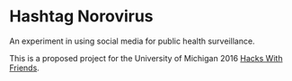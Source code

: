 # Hashtag Norovirus

An experiment in using social media for public health surveillance.

This is a proposed project for the University of Michigan 2016 [Hacks With Friends](http://cio.umich.edu/michigan-it/hacks-with-friends).



